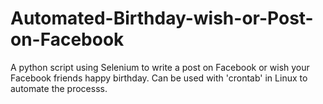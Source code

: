 # Automated-Birthday-wish-or-Post-on-Facebook
 A python script using Selenium to write a post on Facebook or wish your Facebook friends happy birthday. Can be used with 'crontab' in Linux to automate the processs.
